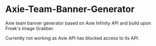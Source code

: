 # Axie-Team-Banner-Generator
Axie team banner generator based on Axie Infinity API and build upon Freak's Image Grabber.

Currently not working as Axie API has blocked access to its API.
